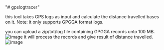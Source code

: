"# gpslogtracer" 


this tool takes GPS logs as input and calculate the distance travelled bases on it.
Note: it only supports GPGGA format logs.

you can upload a zip/txt/log file containing GPGGA records unto 100 MB.
![image](https://github.com/manudada88/gpslogtracer/assets/128960816/0c51a766-5687-44e8-8a16-461656968284)
it will process the records and give result of distance travelled.
![image](https://github.com/manudada88/gpslogtracer/assets/128960816/7f5c4a79-2ec8-4472-9843-3b6064d3377d)


